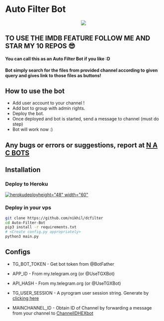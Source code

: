 # Auto Filter Bot

<p align="center">
  <a href="https://www.python.org">
    <img src="http://ForTheBadge.com/images/badges/made-with-python.svg">


  </a>  
</p>

## TO USE THE IMDB FEATURE FOLLOW ME AND STAR MY 10 REPOS 😎




#### You can call this as an Auto Filter Bot if you like :D
#### Bot simply search for the files from provided channel according to given query and gives link to those files as buttons!

## How to use the bot
* Add user account to your channel !
* Add bot to group with admin rights.
* Deploy the bot.
* Once deployed and bot is started, send a message to channel (must do step)
* Bot will work now :)



## Any bugs or errors or suggestions, report at [N A C BOTS](https://telegram.dog/nacbots)


## Installation

### Deploy to Heroku
<a href="https://heroku.com/deploy?template=https://github.com/nikhileasy/dcfilter"><img src="https://i.ibb.co/dBbLW5x/herokudeploy.png" alt="herokudeploy" border="0">height="48" width="60"</a>

### Deploy in your vps
```sh
git clone https://github.com/nikhil/dcfilter
cd Auto-Filter-Bot
pip3 install -r requirements.txt
# <Create config.py appropriately>
python3 main.py
```

## Configs

* TG_BOT_TOKEN  - Get bot token from @BotFather

* APP_ID        - From my.telegram.org (or @UseTGXBot)

* API_HASH      - From my.telegram.org (or @UseTGXBot)

* TG_USER_SESSION  - A pyrogram user session string. Generate by [clicking here](https://repl.it/@SpEcHiDe/GenerateStringSession)

* MAINCHANNEL_ID - Obtain ID of Channel by forwarding a message from your channel to [ChannelIDHEXbot](https://telegram.dog/channelidhexbot)

